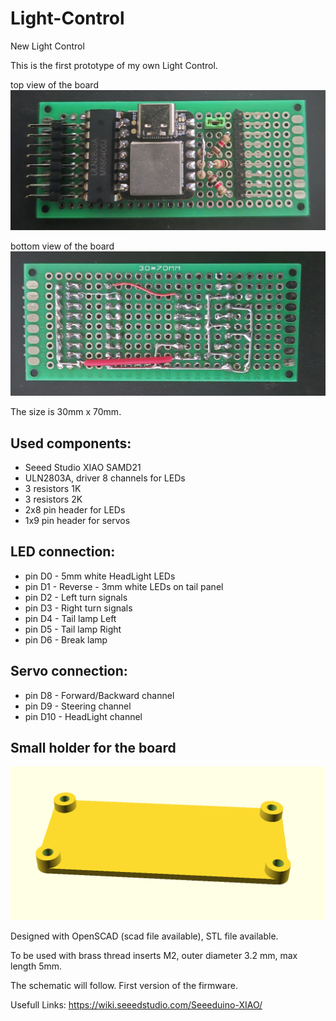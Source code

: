 # Light-Control
New Light Control

This is the first prototype of my own Light Control.

top view of the board
![top view of the board](https://github.com/MdeJong1970/Light-Control/blob/main/Pictures/LightControlTop.png)

bottom view of the board
![bottom view of the board](https://github.com/MdeJong1970/Light-Control/blob/main/Pictures/LightControlBottom.png)

The size is 30mm x 70mm.

## Used components:
- Seeed Studio XIAO SAMD21
- ULN2803A, driver 8 channels for LEDs
- 3 resistors 1K
- 3 resistors 2K
- 2x8 pin header for LEDs
- 1x9 pin header for servos


## LED connection:
- pin D0 - 5mm white HeadLight LEDs
- pin D1 - Reverse - 3mm white LEDs on tail panel
- pin D2 - Left turn signals
- pin D3 - Right turn signals
- pin D4 - Tail lamp Left
- pin D5 - Tail lamp Right
- pin D6 - Break lamp


## Servo connection:
- pin D8  - Forward/Backward channel
- pin D9  - Steering channel
- pin D10 - HeadLight channel 

## Small holder for the board

![Small holdder for the board](https://github.com/MdeJong1970/Light-Control/blob/main/Holder/Light-Control-Holder.png)

Designed with OpenSCAD (scad file available), STL file available.

To be used with brass thread inserts M2, outer diameter 3.2 mm, max length 5mm.


The schematic will follow.
First version of the firmware.

Usefull Links:
https://wiki.seeedstudio.com/Seeeduino-XIAO/
